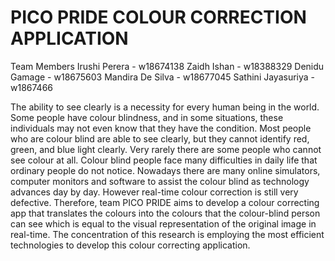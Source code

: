 # PICO PRIDE COLOUR CORRECTION APPLICATION

 Team Members
Irushi Perera -  w18674138 
Zaidh Ishan - w18388329 
Denidu Gamage - w18675603 
Mandira De Silva - w18677045 
Sathini Jayasuriya - w1867466

The ability to see clearly is a necessity for every human being in the world. Some people
have colour blindness, and in some situations, these individuals may not even know that they have
the condition. Most people who are colour blind are able to see clearly, but they cannot identify
red, green, and blue light clearly. Very rarely there are some people who cannot see colour at all.
Colour blind people face many difficulties in daily life that ordinary people do not notice.
Nowadays there are many online simulators, computer monitors and software to assist the colour
blind as technology advances day by day. However real-time colour correction is still very
defective. Therefore, team PICO PRIDE aims to develop a colour correcting app that translates
the colours into the colours that the colour-blind person can see which is equal to the visual
representation of the original image in real-time. The concentration of this research is employing
the most efficient technologies to develop this colour correcting application.
